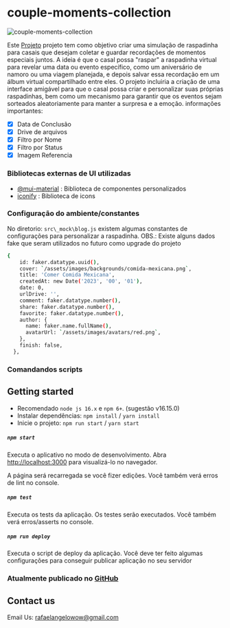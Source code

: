 # couple-moments-collection

![couple-moments-collection](https://user-images.githubusercontent.com/61028628/215619422-8168b58e-2984-4e64-8cd6-8a6614f7774a.gif)

Este [Projeto](https://rafaelangelo1999.github.io/couple-moments-collection/) projeto tem como objetivo criar uma simulação de raspadinha para casais que desejam coletar e guardar recordações de momentos especiais juntos. A ideia é que o casal possa "raspar" a raspadinha virtual para revelar uma data ou evento específico, como um aniversário de namoro ou uma viagem planejada, e depois salvar essa recordação em um álbum virtual compartilhado entre eles. O projeto incluiria a criação de uma interface amigável para que o casal possa criar e personalizar suas próprias raspadinhas, bem como um mecanismo para garantir que os eventos sejam sorteados aleatoriamente para manter a surpresa e a emoção. informações importantes:

- [x] Data de Conclusão
- [x] Drive de arquivos
- [x] Filtro por Nome
- [x] Filtro por Status
- [x] Imagem Referencia

### Bibliotecas externas de UI utilizadas
* [@mui-material](https://www.npmjs.com/package/@mui/material) : Biblioteca de componentes personalizados
* [iconify](https://www.npmjs.com/package/iconify) : Biblioteca de icons

### Configuração do ambiente/constantes

No diretorio: ```src\_mock\blog.js``` existem algumas constantes de configurações para personalizar a raspadinha. OBS.: Existe alguns dados fake que seram utilizados no futuro como upgrade do projeto

```sh
{
    id: faker.datatype.uuid(),
    cover: `/assets/images/backgrounds/comida-mexicana.png`,
    title: 'Comer Comida Mexicana',
    createdAt: new Date('2023', '00', '01'),
    date: 0,
    urlDrive: '',
    comment: faker.datatype.number(),
    share: faker.datatype.number(),
    favorite: faker.datatype.number(),
    author: {
      name: faker.name.fullName(),
      avatarUrl: `/assets/images/avatars/red.png`,
    },
    finish: false,
  },
```
### Comandandos scripts

## Getting started

- Recomendado `node js 16.x` e `npm 6+`. (sugestão v16.15.0)
- Instalar dependências: `npm install` / `yarn install`
- Inicie o projeto: `npm run start` / `yarn start`

##### `npm start`
Executa o aplicativo no modo de desenvolvimento.
Abra [http://localhost:3000](http://localhost:3000) para visualizá-lo no navegador.

A página será recarregada se você fizer edições.
Você também verá erros de lint no console.

##### `npm test`
Executa os tests da aplicação.
Os testes serão executados.
Você também verá erros/asserts no console.
    
##### `npm run deploy`
Executa o script de deploy da aplicação.
Você deve ter feito algumas configurações para conseguir publicar aplicação no seu servidor
### Atualmente publicado no [GitHub](https://rafaelangelo1999.github.io/couple-moments-collection/)

## Contact us

Email Us: rafaelangelowow@gmail.com

